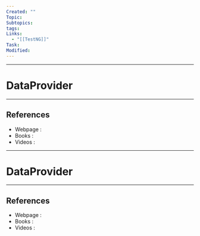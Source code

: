 ```yaml
---
Created: ""
Topic: 
Subtopics: 
tags: 
Links:
  - "[[TestNG]]"
Task: 
Modified:
---
```



---

# DataProvider
---







## References
- Webpage :
- Books   :
- Videos  :


---

# DataProvider
---







## References
- Webpage :
- Books   :
- Videos  :
